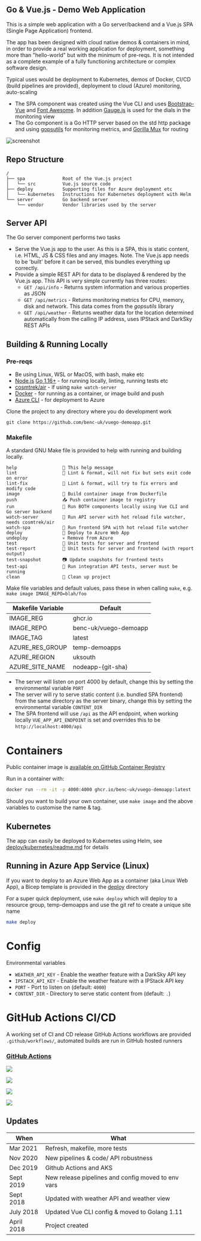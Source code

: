 ## Go & Vue.js - Demo Web Application

This is a simple web application with a Go server/backend and a Vue.js SPA (Single Page Application) frontend.

The app has been designed with cloud native demos & containers in mind, in order to provide a real working application for deployment, something more than "hello-world" but with the minimum of pre-reqs. It is not intended as a complete example of a fully functioning architecture or complex software design.

Typical uses would be deployment to Kubernetes, demos of Docker, CI/CD (build pipelines are provided), deployment to cloud (Azure) monitoring, auto-scaling

- The SPA component was created using the Vue CLI and uses [Bootstrap-Vue](https://bootstrap-vue.js.org/) and [Font Awesome](https://fontawesome.com/). In addition [Gauge.js](http://bernii.github.io/gauge.js/) is used for the dials in the monitoring view
- The Go component is a Go HTTP server based on the std http package and using [gopsutils](https://github.com/shirou/gopsutil) for monitoring metrics, and [Gorilla Mux](https://github.com/gorilla/mux) for routing

![screenshot](https://user-images.githubusercontent.com/14982936/38804618-e1a5c1bc-416a-11e8-9cf3-c64689faf6cb.png)

## Repo Structure

```
/
├── spa              Root of the Vue.js project
│   └── src          Vue.js source code
├── deploy           Supporting files for Azure deployment etc
│   └── kubernetes   Instructions for Kubernetes deployment with Helm
└── server           Go backend server
    └── vendor       Vendor libraries used by the server
```

## Server API

The Go server component performs two tasks

- Serve the Vue.js app to the user. As this is a SPA, this is static content, i.e. HTML, JS & CSS files and any images. Note. The Vue.js app needs to be 'built' before it can be served, this bundles everything up correctly.
- Provide a simple REST API for data to be displayed & rendered by the Vue.js app. This API is very simple currently has three routes:
  - `GET /api/info` - Returns system information and various properties as JSON
  - `GET /api/metrics` - Returns monitoring metrics for CPU, memory, disk and network. This data comes from the _gopsutils_ library
  - `GET /api/weather` - Returns weather data for the location determined automatically from the calling IP address, uses IPStack and DarkSky REST APIs

## Building & Running Locally

### Pre-reqs

- Be using Linux, WSL or MacOS, with bash, make etc
- [Node.js](https://nodejs.org/en/) [Go 1.16+](https://golang.org/doc/install) - for running locally, linting, running tests etc
- [cosmtrek/air](https://github.com/cosmtrek/air#go) - if using `make watch-server`
- [Docker](https://docs.docker.com/get-docker/) - for running as a container, or image build and push
- [Azure CLI](https://docs.microsoft.com/en-us/cli/azure/install-azure-cli-linux) - for deployment to Azure

Clone the project to any directory where you do development work

```
git clone https://github.com/benc-uk/vuego-demoapp.git
```

### Makefile

A standard GNU Make file is provided to help with running and building locally.

```text
help                 💬 This help message
lint                 🔎 Lint & format, will not fix but sets exit code on error
lint-fix             📜 Lint & format, will try to fix errors and modify code
image                🔨 Build container image from Dockerfile
push                 📤 Push container image to registry
run                  🏃 Run BOTH components locally using Vue CLI and Go server backend
watch-server         👀 Run API server with hot reload file watcher, needs cosmtrek/air
watch-spa            👀 Run frontend SPA with hot reload file watcher
deploy               🚀 Deploy to Azure Web App
undeploy             💀 Remove from Azure
test                 🎯 Unit tests for server and frontend
test-report          🎯 Unit tests for server and frontend (with report output)
test-snapshot        📷 Update snapshots for frontend tests
test-api             🚦 Run integration API tests, server must be running
clean                🧹 Clean up project
```

Make file variables and default values, pass these in when calling `make`, e.g. `make image IMAGE_REPO=blah/foo`

| Makefile Variable | Default               |
| ----------------- | --------------------- |
| IMAGE_REG         | ghcr<span>.</span>io  |
| IMAGE_REPO        | benc-uk/vuego-demoapp |
| IMAGE_TAG         | latest                |
| AZURE_RES_GROUP   | temp-demoapps         |
| AZURE_REGION      | uksouth               |
| AZURE_SITE_NAME   | nodeapp-{git-sha}     |

- The server will listen on port 4000 by default, change this by setting the environmental variable `PORT`
- The server will ry to serve static content (i.e. bundled SPA frontend) from the same directory as the server binary, change this by setting the environmental variable `CONTENT_DIR`
- The SPA frontend will use `/api` as the API endpoint, when working locally `VUE_APP_API_ENDPOINT` is set and overrides this to be `http://localhost:4000/api`

# Containers

Public container image is [available on GitHub Container Registry](https://github.com/users/benc-uk/packages/container/package/vuego-demoapp)

Run in a container with:

```bash
docker run --rm -it -p 4000:4000 ghcr.io/benc-uk/vuego-demoapp:latest
```

Should you want to build your own container, use `make image` and the above variables to customise the name & tag.

## Kubernetes

The app can easily be deployed to Kubernetes using Helm, see [deploy/kubernetes/readme.md](deploy/kubernetes/readme.md) for details

## Running in Azure App Service (Linux)

If you want to deploy to an Azure Web App as a container (aka Linux Web App), a Bicep template is provided in the [deploy](deploy/) directory

For a super quick deployment, use `make deploy` which will deploy to a resource group, temp-demoapps and use the git ref to create a unique site name

```bash
make deploy
```

# Config

Environmental variables

- `WEATHER_API_KEY` - Enable the weather feature with a DarkSky API key
- `IPSTACK_API_KEY` - Enable the weather feature with a IPStack API key
- `PORT` - Port to listen on (default: `4000`)
- `CONTENT_DIR` - Directory to serve static content from (default: `.`)

# GitHub Actions CI/CD

A working set of CI and CD release GitHub Actions workflows are provided `.github/workflows/`, automated builds are run in GitHub hosted runners

### [GitHub Actions](https://github.com/benc-uk/vuego-demoapp/actions)

[![](https://img.shields.io/github/workflow/status/benc-uk/vuego-demoapp/CI%20Build%20App)](https://github.com/benc-uk/vuego-demoapp/actions?query=workflow%3A%22CI+Build+App%22)

[![](https://img.shields.io/github/workflow/status/benc-uk/vuego-demoapp/CD%20Release%20-%20AKS?label=release-kubernetes)](https://github.com/benc-uk/vuego-demoapp/actions?query=workflow%3A%22CD+Release+-+AKS%22)

[![](https://img.shields.io/github/workflow/status/benc-uk/vuego-demoapp/CD%20Release%20-%20Webapp?label=release-azure)](https://github.com/benc-uk/vuego-demoapp/actions?query=workflow%3A%22CD+Release+-+Webapp%22)

[![](https://img.shields.io/github/last-commit/benc-uk/vuego-demoapp)](https://github.com/benc-uk/vuego-demoapp/commits/master)

## Updates

| When       | What                                               |
| ---------- | -------------------------------------------------- |
| Mar 2021   | Refresh, makefile, more tests                      |
| Nov 2020   | New pipelines & code/ API robustness               |
| Dec 2019   | Github Actions and AKS                             |
| Sept 2019  | New release pipelines and config moved to env vars |
| Sept 2018  | Updated with weather API and weather view          |
| July 2018  | Updated Vue CLI config & moved to Golang 1.11      |
| April 2018 | Project created                                    |
